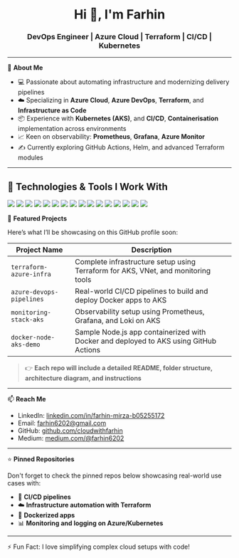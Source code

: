 <h1 align="center">Hi 👋, I'm Farhin</h1>
<h3 align="center">DevOps Engineer | Azure Cloud | Terraform | CI/CD | Kubernetes</h3>

---

🌟 **About Me**

- 💻 Passionate about automating infrastructure and modernizing delivery pipelines
- ☁️ Specializing in **Azure Cloud**, **Azure DevOps**, **Terraform**, and **Infrastructure as Code**
- 📦 Experience with **Kubernetes (AKS)**, and **CI/CD**, **Containerisation** implementation across environments
- 📈 Keen on observability: **Prometheus**, **Grafana**, **Azure Monitor**
- ✍️ Currently exploring GitHub Actions, Helm, and advanced Terraform modules

---

## 🔧 Technologies & Tools I Work With

<p align="left">
  <img src="https://img.shields.io/badge/Microsoft Azure-0078D4?logo=microsoftazure&logoColor=white&style=for-the-badge" />
  <img src="https://img.shields.io/badge/Terraform-7B42BC?logo=terraform&logoColor=white&style=for-the-badge" />
  <img src="https://img.shields.io/badge/Azure DevOps-0078D7?logo=azuredevops&logoColor=white&style=for-the-badge" />
  <img src="https://img.shields.io/badge/GitHub Actions-2088FF?logo=githubactions&logoColor=white&style=for-the-badge" />
  <img src="https://img.shields.io/badge/Jenkins-D24939?logo=jenkins&logoColor=white&style=for-the-badge" />
  <img src="https://img.shields.io/badge/Azure APIM-0089D6?logo=microsoftazure&logoColor=white&style=for-the-badge" />
  <img src="https://img.shields.io/badge/Azure App Gateway-0078D4?logo=microsoftazure&logoColor=white&style=for-the-badge" />
  <img src="https://img.shields.io/badge/Azure Function App-0062AD?logo=azurefunctions&logoColor=white&style=for-the-badge" />
  <img src="https://img.shields.io/badge/Azure App Services-0089D6?logo=windows&logoColor=white&style=for-the-badge" />
  <img src="https://img.shields.io/badge/Grafana-F46800?logo=grafana&logoColor=white&style=for-the-badge" />
  <img src="https://img.shields.io/badge/Loki-FF8800?logo=grafana&logoColor=white&style=for-the-badge" />
  <img src="https://img.shields.io/badge/Promtail-FF8800?logo=grafana&logoColor=white&style=for-the-badge" />
  <img src="https://img.shields.io/badge/Prometheus-E6522C?logo=prometheus&logoColor=white&style=for-the-badge" />
  <img src="https://img.shields.io/badge/CI/CD-003366?logo=githubactions&logoColor=white&style=for-the-badge" />
  <img src="https://img.shields.io/badge/Bash-4EAA25?logo=gnubash&logoColor=white&style=for-the-badge" />
  <img src="https://img.shields.io/badge/Git-F05032?logo=git&logoColor=white&style=for-the-badge" />
</p>

</p>


📂 **Featured Projects**

Here’s what I’ll be showcasing on this GitHub profile soon:

| Project Name | Description |
|--------------|-------------|
| `terraform-azure-infra` | Complete infrastructure setup using Terraform for AKS, VNet, and monitoring tools |
| `azure-devops-pipelines` | Real-world CI/CD pipelines to build and deploy Docker apps to AKS |
| `monitoring-stack-aks` | Observability setup using Prometheus, Grafana, and Loki on AKS |
| `docker-node-aks-demo` | Sample Node.js app containerized with Docker and deployed to AKS using GitHub Actions |

> 👉 **Each repo will include a detailed README, folder structure, architecture diagram, and instructions**

---

📫 **Reach Me**

- LinkedIn: [linkedin.com/in/farhin-mirza-b05255172](https://linkedin.com/in/farhin-mirza-b05255172)
- Email: farhin6202@gmail.com
- GitHub: [github.com/cloudwithfarhin](https://github.com/cloudwithfarhin)
- Medium: [medium.com/@farhin6202](https://medium.com/@farhin6202)

---

⭐️ **Pinned Repositories**

Don't forget to check the pinned repos below showcasing real-world use cases with:
- 🚀 **CI/CD pipelines**
- ☁️ **Infrastructure automation with Terraform**
- 🐳 **Dockerized apps**
- 📊 **Monitoring and logging on Azure/Kubernetes**

---

⚡ Fun Fact: I love simplifying complex cloud setups with code!

